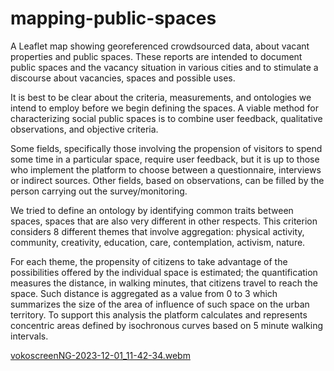 # mapping-public-spaces
A Leaflet map showing georeferenced crowdsourced data, about vacant properties and public spaces.
These reports are intended to document public spaces and the vacancy situation in various cities and to stimulate a discourse about vacancies, spaces and possible uses.

It is best to be clear about the criteria, measurements, and ontologies we intend to employ before we begin defining the spaces.
A viable method for characterizing social public spaces is to combine user feedback, qualitative observations, and objective criteria.

Some fields, specifically those involving the propension of visitors to spend some time in a particular space, require user feedback, but it is up to those who implement the platform to choose between a questionnaire, interviews or indirect sources.
Other fields, based on observations, can be filled by the person carrying out the survey/monitoring.

We tried to define an ontology by identifying common traits between spaces, spaces that are also very different in other respects. 
This criterion considers 8 different themes that involve aggregation: physical activity, community, creativity, education, care, contemplation, activism, nature.

For each theme, the propensity of citizens to take advantage of the possibilities offered by the individual space is estimated;
the quantification measures the distance, in walking minutes, that citizens travel to reach the space.
Such distance is aggregated as a value from 0 to 3 which summarizes the size of the area of influence of such space on the urban territory.
To support this analysis the platform calculates and represents concentric areas defined by isochronous curves based on 5 minute walking intervals.

[vokoscreenNG-2023-12-01_11-42-34.webm](https://github.com/Collaboratorio-Alba/mapping-public-spaces/assets/6873524/d33f5496-6b38-429c-8b80-8528ca0e868e)

